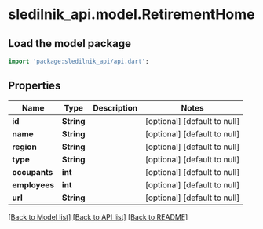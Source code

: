 # sledilnik_api.model.RetirementHome

## Load the model package
```dart
import 'package:sledilnik_api/api.dart';
```

## Properties
Name | Type | Description | Notes
------------ | ------------- | ------------- | -------------
**id** | **String** |  | [optional] [default to null]
**name** | **String** |  | [optional] [default to null]
**region** | **String** |  | [optional] [default to null]
**type** | **String** |  | [optional] [default to null]
**occupants** | **int** |  | [optional] [default to null]
**employees** | **int** |  | [optional] [default to null]
**url** | **String** |  | [optional] [default to null]

[[Back to Model list]](../README.md#documentation-for-models) [[Back to API list]](../README.md#documentation-for-api-endpoints) [[Back to README]](../README.md)


